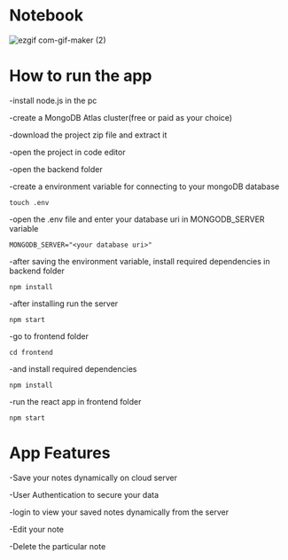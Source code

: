 # Notebook

![ezgif com-gif-maker (2)](https://user-images.githubusercontent.com/87312638/131119395-6eb21199-48f9-4b90-beb0-df9986c5b27e.gif)

# How to run the app

-install node.js in the pc

-create a MongoDB Atlas cluster(free or paid as your choice)

-download the project zip file and extract it

-open the project in code editor

-open the backend folder

-create a environment variable for connecting to your mongoDB database
  
    touch .env
    
-open the .env file and enter your database uri in MONGODB_SERVER variable

    MONGODB_SERVER="<your database uri>"
 
-after saving the environment variable, install required dependencies in backend folder
  
    npm install
    
-after installing run the server
  
    npm start

-go to frontend folder
  
    cd frontend

-and install required dependencies

    npm install
    
-run the react app in frontend folder
  
    npm start
    
# App Features

-Save your notes dynamically on cloud server

-User Authentication to secure your data

-login to view your saved notes dynamically from the server

-Edit your note

-Delete the particular note


